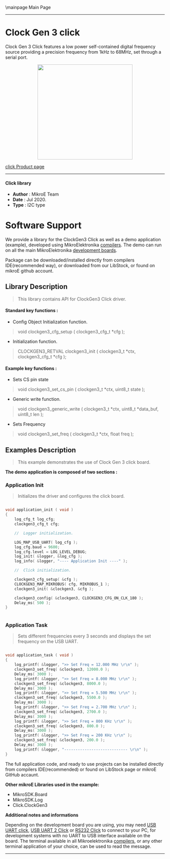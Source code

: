 \mainpage Main Page
 
---
# Clock Gen 3 click

Clock Gen 3 Click features a low power self-contained digital frequency source providing a precision frequency from 1kHz to 68MHz, set through a serial port.

<p align="center">
  <img src="https://download.mikroe.com/images/click_for_ide/clockgen3_click.png" height=300px>
</p>


[click Product page](https://www.mikroe.com/clock-gen-3-click)

---


#### Click library 

- **Author**        : MikroE Team
- **Date**          : Jul 2020.
- **Type**          : I2C type


# Software Support

We provide a library for the ClockGen3 Click 
as well as a demo application (example), developed using MikroElektronika 
[compilers](https://shop.mikroe.com/compilers). 
The demo can run on all the main MikroElektronika [development boards](https:///shop.mikroe.com/development-boards).

Package can be downloaded/installed directly from compilers IDE(recommended way), or downloaded from our LibStock, or found on mikroE github account. 

## Library Description

> This library contains API for ClockGen3 Click driver.

#### Standard key functions :

- Config Object Initialization function.
> void clockgen3_cfg_setup ( clockgen3_cfg_t *cfg ); 
 
- Initialization function.
> CLOCKGEN3_RETVAL clockgen3_init ( clockgen3_t *ctx, clockgen3_cfg_t *cfg );

#### Example key functions :

- Sets CS pin state
> void clockgen3_set_cs_pin ( clockgen3_t *ctx, uint8_t state );
 
- Generic write function.
> void clockgen3_generic_write ( clockgen3_t *ctx, uint8_t *data_buf, uint8_t len );

- Sets Frequency
> void clockgen3_set_freq ( clockgen3_t *ctx, float freq );

## Examples Description

> This example demonstrates the use of Clock Gen 3 click board.

**The demo application is composed of two sections :**

### Application Init 

> Initializes the driver and configures the click board.

```c

void application_init ( void )
{
    log_cfg_t log_cfg;
    clockgen3_cfg_t cfg;

    //  Logger initialization.

    LOG_MAP_USB_UART( log_cfg );
    log_cfg.baud = 9600;
    log_cfg.level = LOG_LEVEL_DEBUG;
    log_init( &logger, &log_cfg );
    log_info( &logger, "---- Application Init ----" );

    //  Click initialization.

    clockgen3_cfg_setup( &cfg );
    CLOCKGEN3_MAP_MIKROBUS( cfg, MIKROBUS_1 );
    clockgen3_init( &clockgen3, &cfg );

    clockgen3_config( &clockgen3, CLOCKGEN3_CFG_ON_CLK_180 );
    Delay_ms( 500 );
}
  
```

### Application Task

> Sets different frequencies every 3 seconds and displays the set frequency on the USB UART.

```c

void application_task ( void )
{
    log_printf( &logger, ">> Set Freq = 12.000 MHz \r\n" );
    clockgen3_set_freq( &clockgen3, 12000.0 );
    Delay_ms( 3000 );
    log_printf( &logger, ">> Set Freq = 8.000 MHz \r\n" );
    clockgen3_set_freq( &clockgen3, 8000.0 );
    Delay_ms( 3000 );
    log_printf( &logger, ">> Set Freq = 5.500 MHz \r\n" );
    clockgen3_set_freq( &clockgen3, 5500.0 );
    Delay_ms( 3000 );
    log_printf( &logger, ">> Set Freq = 2.700 MHz \r\n" );
    clockgen3_set_freq( &clockgen3, 2700.0 );
    Delay_ms( 3000 );
    log_printf( &logger, ">> Set Freq = 800 KHz \r\n" );
    clockgen3_set_freq( &clockgen3, 800.0 );
    Delay_ms( 3000 );
    log_printf( &logger, ">> Set Freq = 200 KHz \r\n" );
    clockgen3_set_freq( &clockgen3, 200.0 );
    Delay_ms( 3000 );
    log_printf( &logger, "---------------------------- \r\n" );
} 

```


The full application code, and ready to use projects can be installed directly from compilers IDE(recommended) or found on LibStock page or mikroE GitHub accaunt.

**Other mikroE Libraries used in the example:** 

- MikroSDK.Board
- MikroSDK.Log
- Click.ClockGen3

**Additional notes and informations**

Depending on the development board you are using, you may need 
[USB UART click](https:///shop.mikroe.com/usb-uart-click), 
[USB UART 2 Click](https:///shop.mikroe.com/usb-uart-2-click) or 
[RS232 Click](https:///shop.mikroe.com/rs232-click) to connect to your PC, for 
development systems with no UART to USB interface available on the board. The 
terminal available in all Mikroelektronika 
[compilers](https:///shop.mikroe.com/compilers), or any other terminal application 
of your choice, can be used to read the message.



---
